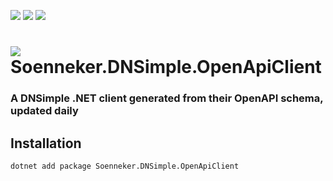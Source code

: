 ﻿[![](https://img.shields.io/nuget/v/soenneker.dnsimple.openapiclient.svg?style=for-the-badge)](https://www.nuget.org/packages/soenneker.dnsimple.openapiclient/)
[![](https://img.shields.io/github/actions/workflow/status/soenneker/soenneker.dnsimple.openapiclient/publish-package.yml?style=for-the-badge)](https://github.com/soenneker/soenneker.dnsimple.openapiclient/actions/workflows/publish-package.yml)
[![](https://img.shields.io/nuget/dt/soenneker.dnsimple.openapiclient.svg?style=for-the-badge)](https://www.nuget.org/packages/soenneker.dnsimple.openapiclient/)

# ![](https://user-images.githubusercontent.com/4441470/224455560-91ed3ee7-f510-4041-a8d2-3fc093025112.png) Soenneker.DNSimple.OpenApiClient
### A DNSimple .NET client generated from their OpenAPI schema, updated daily

## Installation

```
dotnet add package Soenneker.DNSimple.OpenApiClient
```
